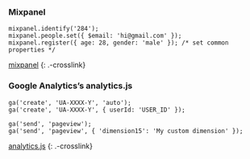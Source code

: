 ### Mixpanel

    mixpanel.identify('284');
    mixpanel.people.set({ $email: 'hi@gmail.com' });
    mixpanel.register({ age: 28, gender: 'male' }); /* set common properties */

[mixpanel](./mixpanel) {: .-crosslink}

### Google Analytics’s analytics.js

    ga('create', 'UA-XXXX-Y', 'auto');
    ga('create', 'UA-XXXX-Y', { userId: 'USER_ID' });

    ga('send', 'pageview');
    ga('send', 'pageview', { 'dimension15': 'My custom dimension' });

[analytics.js](./analytics.js) {: .-crosslink}
